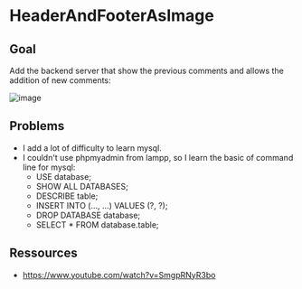 # HeaderAndFooterAsImage

## Goal

Add the backend server that show the previous comments and allows the addition of new comments:

![image](./headerAndFooterAsimage.png "example")

## Problems

- I add a lot of difficulty to learn mysql.
- I couldn't use phpmyadmin from lampp, so I learn the basic of command line for mysql:
	- USE database;
	- SHOW ALL DATABASES;
	- DESCRIBE table;
	- INSERT INTO (..., ...) VALUES (?, ?);
	- DROP DATABASE database;
	- SELECT * FROM database.table;


## Ressources

- https://www.youtube.com/watch?v=SmgpRNyR3bo

